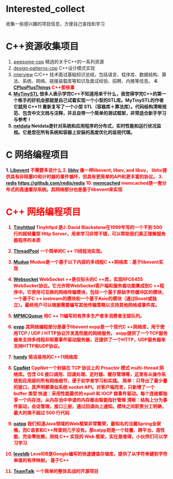 # Interested_collect
收集一些感兴趣的项目信息，方便自己查找和学习


# C++资源收集项目
1. [awesome-cpp](https://github.com/fffaraz/awesome-cpp)
精选的关于C++的一系列资源
2. [design-patterns-cpp](https://github.com/JakubVojvoda/design-patterns-cpp)
C++设计模式实现
3. [interview](https://github.com/huihut/interview)
 C/C++ 技术面试基础知识总结，包括语言、程序库、数据结构、算法、系统、网络、链接装载库等知识及面试经验、招聘、内推等信息。
<B> 4. <font color = red>[CPlusPlusThings](https://github.com/Light-City/CPlusPlusThings)
C++那些事</font>
5. [MyTinySTL](https://github.com/Alinshans/MyTinySTL)
很多人表示学完C++不知道用来干什么，我觉得学完C++的第一个练手的好机会那就是自己试着实现一个小型的STL库。MyTinySTL的作者它就用 C++11 重新复写了一个小型 STL（容器库＋算法库）。代码结构清晰规范、包含中文文档与注释，并且自带一个简单的测试框架，非常适合新手学习与参考！
6. [netdata](https://github.com/netdata/netdata)
Netdata是针对系统和应用程序的分布式，实时性能和运行状况监视。它是您在所有系统和容器上安装的高度优化的监视代理。

# C 网络编程项目

<B> 1. <font color = red >[Libevent](https://github.com/libevent/libevent)
不需要多说什么
2. [libhv](https://github.com/ithewei/libhv)
像一样libevent, libev, and libuv， libhv提供具有非阻塞IO和计时器的事件循环，但具有更简单的API和更丰富的协议。
3. [redis](https://github.com/redis/redis)
https://github.com/redis/redis
10. [memcached](https://github.com/memcached/memcached)
memcached是一套分布式的高速缓存系统。其网络部分也是基于libevent来实现

# C++ 网络编程项目



1. [Tinyhttpd](https://github.com/EZLippi/Tinyhttpd)
Tinyhttpd 是J. David Blackstone在1999年写的一个不到 500 行的超轻量型 Http Server，用来学习非常不错，可以帮助我们真正理解服务器程序的本质
2. [ThreadPool](https://github.com/progschj/ThreadPool)
一个简单的C ++ 11线程池实现。
3. [Muduo](https://github.com/chenshuo/muduo)
Muduo是一个基于以下内容的多线程C ++网络库：基于libevent实现
4. [Websocket](https://github.com/zaphoyd/websocketpp)
WebSocket ++是仅标头的C ++库，实现RFC6455 WebSocket协议。它允许将WebSocket客户端和服务器功能集成到C ++程序中。它使用可互换的网络传输模块，包括一个基于原始字符缓冲区的模块，一个基于C ++ iostream的模块和一个基于Asio的模块（通过Boost或独立）。最终用户可以根据需要编写其他传输策略以支持其他网络或事件库。
5. [MPMCQueue](https://github.com/rigtorp/MPMCQueue)
用C ++ 11编写的有界多生产者多消费者无锁队列。
6. [evpp](https://github.com/Qihoo360/evpp)
其网络编程部分是基于libevent
evpp是一个现代C ++网络库，用于使用TCP / UDP / HTTP协议开发高性能的网络服务。 evpp提供了一个TCP服务器来支持多线程非阻塞事件驱动服务器，还提供了一个HTTP，UDP服务器来支持HTTP和UDP协议。
7. [handy](https://github.com/yedf/handy)
简洁易用的C++11网络库

8. [CppNet](https://github.com/caozhiyi/CppNet)
CppNet一个封装在 TCP 协议上的 Proactor 模式 multi-thread 网络库。包含 OS 接口调用、回调处理、定时器、缓存管理等，这里有从操作系统到应用层的所有网络细节，便于初学者学习和实践。
简单：只导出了最少量的接口，其声明都类似系统 socket API。对客户端而言，只新增了一个 buffer 类型
快速：采用性能最优的 epoll 和 IOCP 做事件驱动。每个连接都独享一个内存池，从内存池中申请的内存都由智能指针管理
清晰：结构上分为事件驱动，会话管理，接口三层，通过回调向上通知。模块之间职责分工明确，最大的类不超过 500 行代码
9. [oatpp](https://github.com/oatpp/oatpp)
我们知道Java领域的Web框架非常繁荣，最知名的当属Spring全家桶，而C语言和C++阵营则几乎没有。那oatpp则是一个轻量、跨平台、高性能、完全零依赖，用纯 C++ 实现的 Web 框架，实在是难得，小伙伴们可以学习学习
10. [leveldb](https://github.com/google/leveldb)
LevelDB是Google编写的快速键值存储库，提供了从字符串键到字符串值的有序映射。 基于C++
11. [TeamTalk](https://github.com/meili/TeamTalk)
一个简单的整体实战的开源项目

